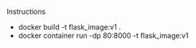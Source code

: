 Instructions
- docker build -t flask_image:v1 .
- docker container run -dp 80:8000 -t flask_image:v1